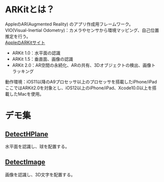 # ARKitとは？
AppleのAR(Augmented Reality) のアプリ作成用フレームワーク。  
VIO(Visual-Inertial Odometry)：カメラやセンサから環境マッピング、自己位置推定を行う。  
[AppleのARKitサイト](https://developer.apple.com/jp/arkit/)  

- ARKit 1.0：水平面の認識
- ARKit 1.5：垂直面、画像の認識
- ARKit 2.0：AR空間の永続化、ARの共有、3Dオブジェクトの検出、画像トラッキング

動作環境：iOS11以降のA9プロセッサ以上のプロセッサを搭載したiPhone/iPad  
ここではARKit2.0を対象とし、iOS12以上のiPhone/iPad、Xcode10.0以上を搭載したMacを使用。

# デモ集
## [DetectHPlane](https://github.com/da351hon/DetectHPlane)
水平面を認識し、球を配置する。

## [DetectImage](https://github.com/da351hon/DetectImage)
画像を認識し、3D文字を配置する。
